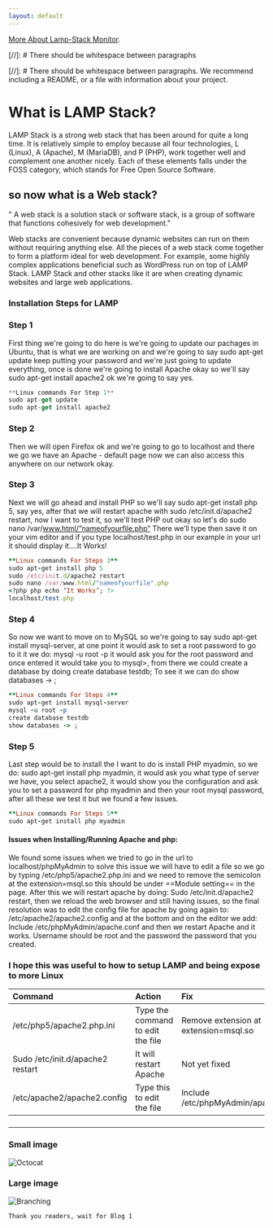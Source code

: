 ```yaml
---
layout: default
---
```




[More About Lamp-Stack Monitor](https://learn.netdata.cloud/guides/monitor/lamp-stack).

[//]: #  There should be whitespace between paragraphs

[//]: #  There should be whitespace between paragraphs. We recommend including a README, or a file with information about your project.

# What is LAMP Stack?

LAMP Stack is a strong web stack that has been around for quite a long time. It is relatively simple to employ because all four technologies, L (Linux), A (Apache), M (MariaDB), and P (PHP), work together well and complement one another nicely. Each of these elements falls under the FOSS category, which stands for Free Open Source Software.

## so now what is a Web stack?

" A web stack is a solution stack or software stack, is a group of software that functions cohesively for web development."

Web stacks are convenient because dynamic websites can run on them without requiring anything else. All the pieces of a web stack come together to form a platform ideal for web development. For example, some highly complex applications beneficial such as WordPress run on top of LAMP Stack. LAMP Stack and other stacks like it are when creating dynamic websites and large web applications.


### Installation Steps for LAMP
### Step 1

First thing we're going to do here is we're going to update our pachages in Ubuntu, that is what we are working on and we're going to say sudo apt-get update keep putting your password and we're just going to update everything, once is done we're going to install Apache okay so we'll say sudo apt-get install apache2 ok we're going to say yes.


```js
**Linux commands For Step 1**
sudo apt-get update 
sudo apt-get install apache2 

```
### Step 2
Then we will open Firefox ok and we're going to go to localhost and there we go we have an Apache - default page now we can also access this anywhere on our network okay.

### Step 3
Next we will go ahead and install PHP so we'll say sudo apt-get install php 5, say yes, after that we will restart apache with sudo /etc/init.d/apache2 restart, now I want to test it, so we'll test PHP out okay so let's do sudo nano /var/www.html/”nameofyourfile.php”
There we’ll type <?php php echo ‘It Works’; ?> then save it on your vim editor and if you type localhost/test.php in our example in your url it should display it….It Works!


```ruby
**Linux commands For Steps 3**
sudo apt-get install php 5
sudo /etc/init.d/apache2 restart
sudo nano /var/www.html/"nameofyourfile".php
<?php php echo ‘It Works’; ?>
localhost/test.php 

```
### Step 4
So now we want to move on to MySQL so we're going to say sudo apt-get install mysql-server, at one point it would ask to set a root password to go to it it we do: 
mysql -u root -p it would ask you for the root password and once entered it would take you to mysql>, from there we could create a database by doing create database testdb;
To see it we can do show databases -> ;

```ruby
**Linux commands For Steps 4**
sudo apt-get install mysql-server
mysql -u root -p 
create database testdb
show databases -> ;
```
### Step 5
Last step would be to install the  I want to do is install PHP myadmin, so we do: 
sudo apt-get install php myadmin, it would ask you what type of server we have, you   select apache2, it would show you the configuration and ask you to set a password for php myadmin and then your root mysql password, after all these we test it but we found a few issues.

```ruby
**Linux commands For Steps 5**
sudo apt-get install php myadmin
```
#### Issues when Installing/Running Apache and php:
   We found some issues when we tried to go in the url to localhost/phpMyAdmin to solve this issue we will have to edit a file so we go by typing /etc/php5/apache2.php.ini and we  need to remove the semicolon at the extension=msql.so this should be under ==Module setting== in the page. After this we will restart apache by doing:
Sudo /etc/init.d/apache2 restart, then we reload the web browser and still having issues, so the final resolution was to edit the config file for apache by going again to:
/etc/apache2/apache2.config and at the bottom and on the editor we add:
Include /etc/phpMyAdmin/apache.conf and then we restart Apache and it works.
Username should be root and the password the password that you created.

### I hope this was useful to how to setup LAMP and being expose to more Linux



| Command                          | Action                            | Fix |
|:---------------------------------|:----------------------------------|:------|
| /etc/php5/apache2.php.ini        | Type the command to edit the file | Remove extension at extension=msql.so|
| Sudo /etc/init.d/apache2 restart | It will restart Apache        | Not yet fixed
| /etc/apache2/apache2.config      |  Type this to edit the file   | Include /etc/phpMyAdmin/apache.conf |


### 

* * *


### Small image

![Octocat](https://github.githubassets.com/images/icons/emoji/octocat.png)

### Large image

![Branching](https://guides.github.com/activities/hello-world/branching.png)


```
Thank you readers, wait for Blog 1
```

